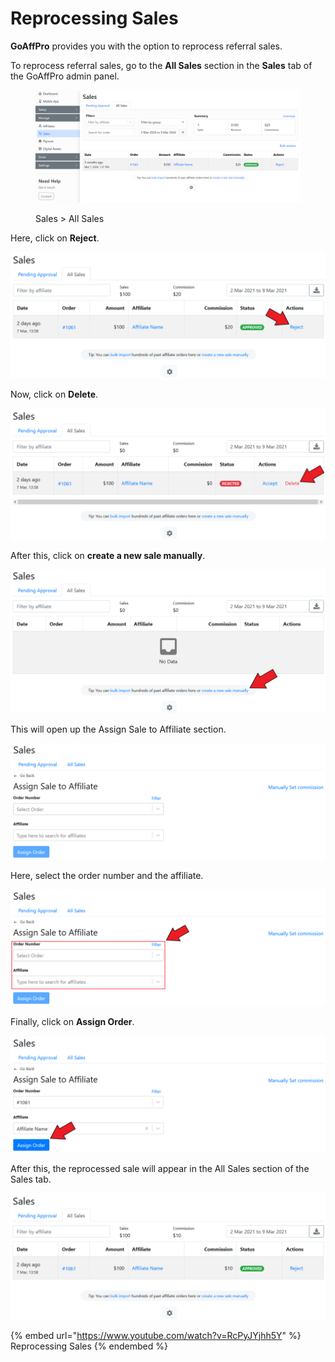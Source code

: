 # Reprocessing Sales

**GoAffPro** provides you with the option to reprocess referral sales.

To reprocess referral sales, go to the **All Sales** section in the **Sales** tab of the GoAffPro admin panel.

<figure><img src="../../../.gitbook/assets/image (83).png" alt=""><figcaption><p>Sales > All Sales</p></figcaption></figure>

Here, click on **Reject**.

![Click on Reject](<../../../.gitbook/assets/Screenshot 2021-03-09 055341.png>)

Now, click on **Delete**.

![Click on Delete](<../../../.gitbook/assets/Screenshot 2021-03-09 060233.png>)

After this, click on **create a new sale manually**.

![Click on create a new sale manually](<../../../.gitbook/assets/Screenshot 2021-03-09 060445.png>)

This will open up the Assign Sale to Affiliate section.

![Assign Sales to Affiliate](<../../../.gitbook/assets/image (2650).png>)

Here, select the order number and the affiliate.

![Select order number and affiliate](<../../../.gitbook/assets/Screenshot 2021-03-09 062436.png>)

Finally, click on **Assign Order**.

![Click on Assign Order](<../../../.gitbook/assets/Screenshot 2021-03-09 063312.png>)

After this, the reprocessed sale will appear in the All Sales section of the Sales tab.&#x20;

![](<../../../.gitbook/assets/image (3145).png>)

{% embed url="https://www.youtube.com/watch?v=RcPyJYjhh5Y" %}
Reprocessing Sales
{% endembed %}
